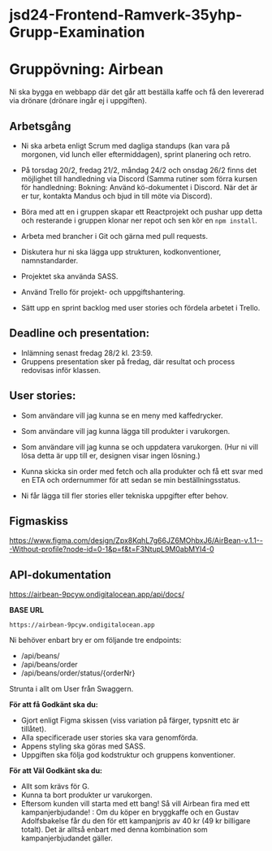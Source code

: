 # jsd24-Frontend-Ramverk-35yhp-Grupp-Examination


# Gruppövning: Airbean

Ni ska bygga en webbapp där det går att beställa kaffe och få den levererad via drönare (drönare ingår ej i uppgiften).

## Arbetsgång
- Ni ska arbeta enligt Scrum med dagliga standups (kan vara på morgonen, vid lunch eller eftermiddagen), sprint planering och retro. 
- På torsdag 20/2, fredag 21/2, måndag 24/2 och onsdag 26/2 finns det möjlighet till handledning via Discord (Samma rutiner som förra kursen för handledning: 
Bokning: Använd kö-dokumentet i Discord. När det är er tur, kontakta Mandus och bjud in till möte via Discord).

- Böra med att en i gruppen skapar ett Reactprojekt och pushar upp detta och resterande i gruppen klonar ner repot och sen kör en `npm install`. 
- Arbeta med brancher i Git och gärna med pull requests.
- Diskutera hur ni ska lägga upp strukturen, kodkonventioner, namnstandarder.
- Projektet ska använda SASS.
- Använd Trello för projekt- och uppgiftshantering.
- Sätt upp en sprint backlog med user stories och fördela arbetet i Trello.

## Deadline och presentation:
- Inlämning senast fredag 28/2 kl. 23:59.
- Gruppens presentation sker på fredag, där resultat och process redovisas inför klassen.

## User stories:
- Som användare vill jag kunna se en meny med kaffedrycker.
- Som användare vill jag kunna lägga till produkter i varukorgen.
- Som användare vill jag kunna se och uppdatera varukorgen. (Hur ni vill lösa detta är upp till er, designen visar ingen lösning.)
- Kunna skicka sin order med fetch och alla produkter och få ett svar med en ETA och ordernummer för att sedan se min beställningsstatus.

- Ni får lägga till fler stories eller tekniska uppgifter efter behov.

## Figmaskiss
https://www.figma.com/design/Zpx8KqhL7g66JZ6MOhbxJ6/AirBean-v.1.1---Without-profile?node-id=0-1&p=f&t=F3NtupL9M0abMYI4-0

## API-dokumentation
https://airbean-9pcyw.ondigitalocean.app/api/docs/

**BASE URL**
```
https://airbean-9pcyw.ondigitalocean.app
```

Ni behöver enbart bry er om följande tre endpoints:

* /api/beans/
* /api/beans/order
* /api/beans/order/status/{orderNr}

Strunta i allt om User från Swaggern.

**För att få Godkänt ska du:**
* Gjort enligt Figma skissen (viss variation på färger, typsnitt etc är tillåtet).
* Alla specificerade user stories ska vara genomförda.
* Appens styling ska göras med SASS.
* Uppgiften ska följa god kodstruktur och gruppens konventioner.

**För att Väl Godkänt ska du:**
* Allt som krävs för G.
* Kunna ta bort produkter ur varukorgen.
* Eftersom kunden vill starta med ett bang! Så vill Airbean fira med ett kampanjerbjudande! : 
Om du köper en bryggkaffe och en Gustav Adolfsbakelse får du den för ett kampanjpris av 40 kr (49 kr billigare totalt). Det är alltså enbart med denna kombination som kampanjerbjudandet gäller.
